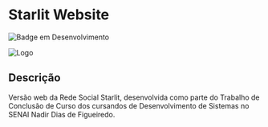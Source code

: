 
# Starlit Website
![Badge em Desenvolvimento](http://img.shields.io/static/v1?label=STATUS&message=EM%20DESENVOLVIMENTO&color=GREEN&style=for-the-badge)


![Logo](https://live.staticflickr.com/65535/53946878312_beb323dcfb_m.jpg)


## Descrição
 Versão web da Rede Social Starlit, desenvolvida como parte do Trabalho de Conclusão de Curso dos cursandos de Desenvolvimento de Sistemas no SENAI Nadir Dias de Figueiredo.
